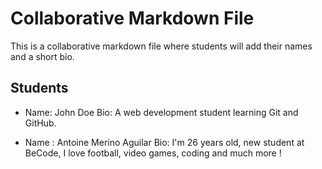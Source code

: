 # Collaborative Markdown File

This is a collaborative markdown file where students will add their names and a short bio.

## Students

- Name: John Doe
  Bio: A web development student learning Git and GitHub.






















- Name : Antoine Merino Aguilar
  Bio: I'm 26 years old, new student at BeCode, I love football, video games, coding and much more !